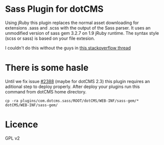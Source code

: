 Sass Plugin for dotCMS
======================

Using jRuby this plugin replaces the normal asset downloading for
extensions .sass and .scss with the output of the Sass parser.
It uses an unmodified version of sass gem 3.2.7 on 1.9 jRuby runtime.
The syntax style (scss or sass) is based on your file extesion.

I couldn't do this without the guys in <a href="http://stackoverflow.com/questions/9844668/how-can-i-use-gems-in-a-jar-with-embedded-jruby">this stackoverflow thread</a>

There is some hasle
===================
Until we fix issue <a href="https://github.com/dotCMS/dotCMS/issues/2388">#2388</a> (maybe for dotCMS 2.3) this plugin
requires an aditional step to deploy properly. 
After deploy your plugins run this command from dotCMS home directory.

`cp -ra plugins/com.dotcms.sass/ROOT/dotCMS/WEB-INF/sass-gem/* dotCMS/WEB-INF/sass-gem/`


Licence
=======
GPL v2


